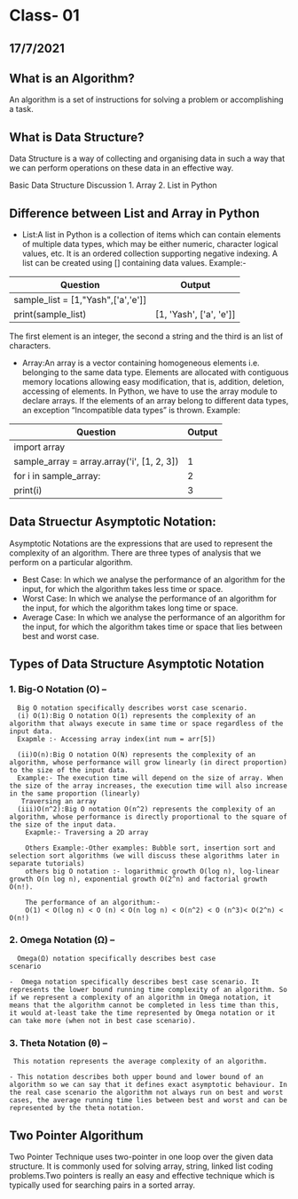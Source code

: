 # Class- 01
## 17/7/2021
## What is an Algorithm?
An algorithm is a set of instructions for solving a problem or accomplishing a task.

## What is Data Structure?
Data Structure is a way of collecting and organising data in such a way that we can perform operations on these data in an effective way.

Basic Data Structure Discussion 1. Array 2. List in Python


## Difference between List and Array in Python

- List:A list in Python is a collection of items which can contain elements of multiple data types, which may be either numeric, character logical values, etc. It is an ordered collection supporting negative indexing. A list can be created using [] containing data values.
    Example:-

Question | Output
------------ | -------------
sample_list = [1,"Yash",['a','e']]|
print(sample_list)                | [1, 'Yash', ['a', 'e']]

The first element is an integer, the second a string and the third is an list of characters.

- Array:An array is a vector containing homogeneous elements i.e. belonging to the same data type. Elements are allocated with contiguous memory locations allowing easy modification, that is, addition, deletion, accessing of elements. In Python, we have to use the array module to declare arrays. If the elements of an array belong to different data types, an exception “Incompatible data types” is thrown.
Example:

Question | Output
------------ | -------------
import array |  
sample_array = array.array('i', [1, 2, 3])  |1               
for i in sample_array:                      |2
print(i)                                    |3

## Data Struectur Asymptotic Notation:

Asymptotic Notations are the expressions that are used to represent the complexity of an algorithm.
There are three types of analysis that we perform on a particular algorithm.
- Best Case: In which we analyse the performance of an algorithm for the input, for which the algorithm takes less time or space.
- Worst Case: In which we analyse the performance of an algorithm for the input, for which the algorithm takes long time or space.
- Average Case: In which we analyse the performance of an algorithm for the input, for which the algorithm takes time or space that lies between best and worst case.

##  Types of Data Structure Asymptotic Notation
### 1. Big-O Notation (Ο) – 
      Big O notation specifically describes worst case scenario.
      (i) O(1):Big O notation O(1) represents the complexity of an algorithm that always execute in same time or space regardless of the input data.
      Exapmle :- Accessing array index(int num = arr[5])

      (ii)O(n):Big O notation O(N) represents the complexity of an algorithm, whose performance will grow linearly (in direct proportion) to the size of the input data. 
      Example:- The execution time will depend on the size of array. When the size of the array increases, the execution time will also increase in the same proportion (linearly)
       Traversing an array 
      (iii)O(n^2):Big O notation O(n^2) represents the complexity of an algorithm, whose performance is directly proportional to the square of the size of the input data.
        Exapmle:- Traversing a 2D array

        Others Example:-Other examples: Bubble sort, insertion sort and selection sort algorithms (we will discuss these algorithms later in separate tutorials)
        others big O notation :- logarithmic growth O(log n), log-linear growth O(n log n), exponential growth O(2^n) and factorial growth O(n!).

        The performance of an algorithum:-
        O(1) < O(log n) < O (n) < O(n log n) < O(n^2) < O (n^3)< O(2^n) < O(n!)



### 2. Omega Notation (Ω) – 
      Omega(Ω) notation specifically describes best case                       scenario

    -  Omega notation specifically describes best case scenario. It represents the lower bound running time complexity of an algorithm. So if we represent a complexity of an algorithm in Omega notation, it means that the algorithm cannot be completed in less time than this, it would at-least take the time represented by Omega notation or it can take more (when not in best case scenario).

### 3. Theta Notation (θ) – 
     This notation represents the average complexity of an algorithm.

    - This notation describes both upper bound and lower bound of an algorithm so we can say that it defines exact asymptotic behaviour. In the real case scenario the algorithm not always run on best and worst cases, the average running time lies between best and worst and can be represented by the theta notation.



## Two Pointer Algorithum
Two Pointer Technique uses two-pointer in one loop over the given data structure. It is commonly used for solving array, string, linked list coding problems.Two pointers is really an easy and effective technique which is typically used for searching pairs in a sorted array.

    
     


               
